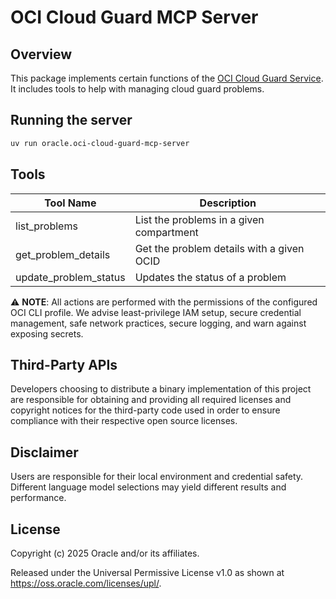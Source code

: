 # OCI Cloud Guard MCP Server

## Overview

This package implements certain functions of the [OCI Cloud Guard Service](https://docs.oracle.com/en-us/iaas/Content/cloud-guard/home.htm).
It includes tools to help with managing cloud guard problems.

## Running the server

```sh
uv run oracle.oci-cloud-guard-mcp-server
```

## Tools

| Tool Name             | Description                               |
|-----------------------|-------------------------------------------|
| list_problems         | List the problems in a given compartment  |
| get_problem_details   | Get the problem details with a given OCID |
| update_problem_status | Updates the status of a problem           |

⚠️ **NOTE**: All actions are performed with the permissions of the configured OCI CLI profile. We advise least-privilege IAM setup, secure credential management, safe network practices, secure logging, and warn against exposing secrets.

## Third-Party APIs

Developers choosing to distribute a binary implementation of this project are responsible for obtaining and providing all required licenses and copyright notices for the third-party code used in order to ensure compliance with their respective open source licenses.

## Disclaimer

Users are responsible for their local environment and credential safety. Different language model selections may yield different results and performance.

## License

Copyright (c) 2025 Oracle and/or its affiliates.

Released under the Universal Permissive License v1.0 as shown at  
<https://oss.oracle.com/licenses/upl/>.


